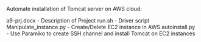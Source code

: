 Automate installation of Tomcat server on AWS cloud:

a9-prj.docx - Description of Project
run.sh - Driver script
Manipulate_instance.py - Create/Delete EC2 instance in AWS
autoinstall.py - Use Paramiko to create SSH channel and install Tomcat on EC2 instances
